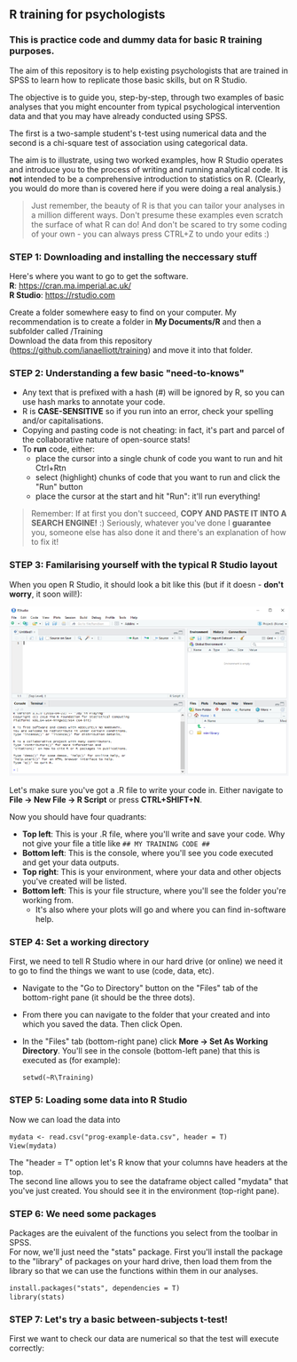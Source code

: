 ## R training for psychologists  

### This is practice code and dummy data for basic R training purposes. 

The aim of this repository is to help existing psychologists that are trained in SPSS to learn how to replicate those basic skills, but on R Studio.  

The objective is to guide you, step-by-step, through two examples of basic analyses that you might encounter from typical psychological intervention data and that you may have already conducted using SPSS.  

The first is a two-sample student's t-test using numerical data and the second is a chi-square test of association using categorical data.  

The aim is to illustrate, using two worked examples, how R Studio operates and introduce you to the process of writing and running analytical code. It is **not** intended to be a comprehensive introduction to statistics on R. (Clearly, you would do more than is covered here if you were doing a real analysis.)  

> Just remember, the beauty of R is that you can tailor your analyses in a million different ways. Don't presume these examples even scratch the surface of what R can do! And don't be scared to try some coding of your own - you can always press CTRL+Z to undo your edits :)  

### STEP 1: Downloading and installing the neccessary stuff  
Here's where you want to go to get the software.  
**R**: https://cran.ma.imperial.ac.uk/  
**R Studio**: https://rstudio.com  

Create a folder somewhere easy to find on your computer. My recommendation is to create a folder in **My Documents/R** and then a subfolder called /Training  
Download the data from this repository (https://github.com/ianaelliott/training) and move it into that folder.  

### STEP 2: Understanding a few basic "need-to-knows"  
- Any text that is prefixed with a hash (#) will be ignored by R, so you can use hash marks to annotate your code.  
- R is **CASE-SENSITIVE** so if you run into an error, check your spelling and/or capitalisations.  
- Copying and pasting code is not cheating: in fact, it's part and parcel of the collaborative nature of open-source stats!  
- To **run** code, either:  
  - place the cursor into a single chunk of code you want to run and hit Ctrl+Rtn  
  - select (highlight) chunks of code that you want to run and click the "Run" button  
  - place the cursor at the start and hit "Run": it'll run everything!  

> Remember: If at first you don't succeed, **COPY AND PASTE IT INTO A SEARCH ENGINE!** :) Seriously, whatever you've done I **guarantee** you, someone else has also done it and there's an explanation of how to fix it!  

### STEP 3: Familarising yourself with the typical R Studio layout
When you open R Studio, it should look a bit like this (but if it doesn - **don't worry**, it soon will!):  

   ![R Studio layout](r-screen.png)  

Let's make sure you've got a .R file to write your code in. Either navigate to **File -> New File -> R Script** or press **CTRL+SHIFT+N**.  

Now you should have four quadrants:  
- **Top left**: This is your .R file, where you'll write and save your code. Why not give your file a title like ``## MY TRAINING CODE ##``   
- **Bottom left**: This is the console, where you'll see you code executed and get your data outputs.  
- **Top right**: This is your environment, where your data and other objects you've created will be listed.  
- **Bottom left**: This is your file structure, where you'll see the folder you're working from.  
    - It's also where your plots will go and where you can find in-software help.   
    
### STEP 4: Set a working directory  
First, we need to tell R Studio where in our hard drive (or online) we need it to go to find the things we want to use (code, data, etc).  
- Navigate to the "Go to Directory" button on the "Files" tab of the bottom-right pane (it should be the three dots).  
- From there you can navigate to the folder that your created and into which you saved the data. Then click Open.  
- In the "Files" tab (bottom-right pane) click **More -> Set As Working Directory**. You'll see in the console (bottom-left pane) that this is executed as (for example):  
      
      setwd(~R\Training)
      

### STEP 5: Loading some data into R Studio  
Now we can load the data into 
    
    mydata <- read.csv("prog-example-data.csv", header = T)  
    View(mydata)  
    
The "header = T" option let's R know that your columns have headers at the top.  
The second line allows you to see the dataframe object called "mydata" that you've just created. You should see it in the environment (top-right pane).  

### STEP 6: We need some packages   
Packages are the euivalent of the functions you select from the toolbar in SPSS.  
For now, we'll just need the "stats" package. First you'll install the package to the "library" of packages on your hard drive, then load them from the library so that we can use the functions within them in our analyses.
    
    install.packages("stats", dependencies = T)
    library(stats)  
    

### STEP 7: Let's try a basic between-subjects t-test!  
First we want to check our data are numerical so that the test will execute correctly:


